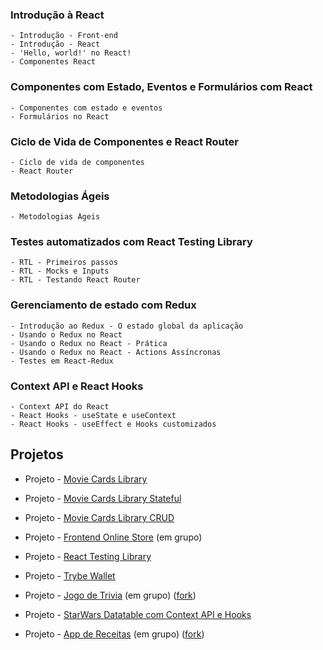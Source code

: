 ### Introdução à React
    - Introdução - Front-end
    - Introdução - React
    - 'Hello, world!' no React!
    - Componentes React
### Componentes com Estado, Eventos e Formulários com React
    - Componentes com estado e eventos
    - Formulários no React
### Ciclo de Vida de Componentes e React Router
    - Ciclo de vida de componentes
    - React Router
### Metodologias Ágeis
    - Metodologias Ágeis
### Testes automatizados com React Testing Library
    - RTL - Primeiros passos
    - RTL - Mocks e Inputs
    - RTL - Testando React Router
### Gerenciamento de estado com Redux
    - Introdução ao Redux - O estado global da aplicação
    - Usando o Redux no React
    - Usando o Redux no React - Prática
    - Usando o Redux no React - Actions Assíncronas
    - Testes em React-Redux
### Context API e React Hooks
    - Context API do React
    - React Hooks - useState e useContext
    - React Hooks - useEffect e Hooks customizados

## Projetos

- Projeto - [Movie Cards Library](https://github.com/tryber/sd-09-project-movie-cards-library/tree/palenske-movie-cards-library)

- Projeto - [Movie Cards Library Stateful](https://github.com/tryber/sd-09-project-movie-cards-library-stateful/tree/palenske-movie-cards-library-stateful)

- Projeto - [Movie Cards Library CRUD](https://github.com/tryber/sd-09-project-movie-card-library-crud/tree/palenske-movie-card-library-crud)

- Projeto - [Frontend Online Store](https://github.com/tryber/sd-09-project-frontend-online-store/tree/main-group-32) (em grupo)

- Projeto - [React Testing Library](https://github.com/tryber/sd-010-b-project-react-testing-library/tree/palenske-react-testing-library)

- Projeto - [Trybe Wallet](https://github.com/tryber/sd-010-b-project-trybewallet/tree/palenske-trybewallet)

- Projeto - [Jogo de Trivia](https://github.com/tryber/sd-010-b-project-trivia-react-redux/tree/main-group-14) (em grupo) ([fork](https://github.com/palenske/frontend-project_trivia-react-redux))

- Projeto - [StarWars Datatable com Context API e Hooks](https://github.com/tryber/sd-010-b-project-starwars-planets-search/tree/palenske-starwars-planets-search)

- Projeto - [App de Receitas](https://github.com/tryber/sd-010-b-project-recipes-app/tree/main-group-17) (em grupo) ([fork](https://github.com/palenske/frontend-final-project-recipes-app))

